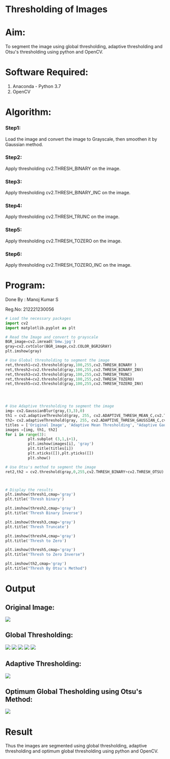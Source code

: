 # Thresholding of Images
# Aim:
To segment the image using global thresholding, adaptive thresholding and Otsu's thresholding using python and OpenCV.

# Software Required:
1. Anaconda - Python 3.7
2. OpenCV

# Algorithm:

### Step1:
Load the image and convert the image to Grayscale, then smoothen it by Gaussian method.


### Step2:
Apply thresholding cv2.THRESH_BINARY on the image.

### Step3:
Apply thresholding cv2.THRESH_BINARY_INC on the image.

### Step4:
Apply thresholding cv2.THRESH_TRUNC on the image.

### Step5:
Apply thresholding cv2.THRESH_TOZERO on the image.

### Step6:
Apply thresholding cv2.THRESH_TOZERO_INC on the image.


# Program:
Done By : Manoj Kumar S

Reg.No: 212221230056
```python
# Load the necessary packages
import cv2
import matplotlib.pyplot as plt

# Read the Image and convert to grayscale
BGR_image=cv2.imread('bmw.jpg')
gray=cv2.cvtColor(BGR_image,cv2.COLOR_BGR2GRAY)
plt.imshow(gray)

# Use Global thresholding to segment the image
ret,thresh1=cv2.threshold(gray,100,255,cv2.THRESH_BINARY )
ret,thresh2=cv2.threshold(gray,100,255,cv2.THRESH_BINARY_INV)
ret,thresh3=cv2.threshold(gray,100,255,cv2.THRESH_TRUNC)
ret,thresh4=cv2.threshold(gray,100,255,cv2.THRESH_TOZERO)
ret,thresh5=cv2.threshold(gray,100,255,cv2.THRESH_TOZERO_INV)




# Use Adaptive thresholding to segment the image
img= cv2.GaussianBlur(gray,(3,3),0)
th1 = cv2.adaptiveThreshold(gray, 255, cv2.ADAPTIVE_THRESH_MEAN_C,cv2.THRESH_BINARY, 11,2) 
th2= cv2.adaptiveThreshold(gray, 255, cv2.ADAPTIVE_THRESH_GAUSSIAN_C,cv2.THRESH_BINARY, 11,2)
titles = ['Original Image', 'Adaptive Mean Thresholding', "Adaptive Gaussian Thresholding"]
images =[img, th1, th2]
for i in range(3):
          plt.subplot (3,1,i+1),
          plt.imshow(images[i], 'gray')
          plt.title(titles[i])
          plt.xticks([]),plt.yticks([])
          plt.show()

# Use Otsu's method to segment the image 
ret2,th2 = cv2.threshold(gray,0,255,cv2.THRESH_BINARY+cv2.THRESH_OTSU)



# Display the results
plt.imshow(thresh1,cmap='gray')
plt.title('Thresh binary')

plt.imshow(thresh2,cmap='gray')
plt.title('Thresh Binary Inverse')

plt.imshow(thresh3,cmap='gray')
plt.title('Thresh Truncate')

plt.imshow(thresh4,cmap='gray')
plt.title('Thresh to Zero')

plt.imshow(thresh5,cmap='gray')
plt.title("Thresh to Zero Inverse")

plt.imshow(th2,cmap='gray')
plt.title("Thresh By Otsu's Method")

```
# Output

## Original Image:
![](./ot1.jpg)
## Global Thresholding:
![](./ot3.jpg)
![](./ot4.jpg)
![](./ot5.jpg)
![](./ot6.jpg)
![](./ot7.jpg)
## Adaptive Thresholding:
![](./ot2.jpg)
## Optimum Global Thesholding using Otsu's Method:
![](./ot8.jpg)

# Result
Thus the images are segmented using global thresholding, adaptive thresholding and optimum global thresholding using python and OpenCV.


